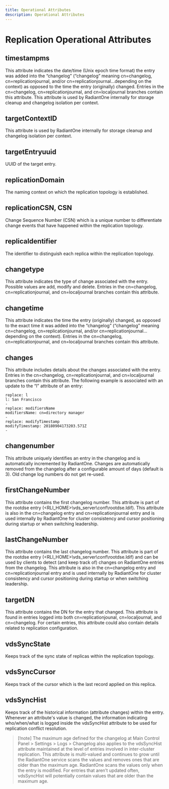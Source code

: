 ```yaml
---
title: Operational Attributes
description: Operational Attributes
---
```


# Replication Operational Attributes

## timestampms

This attribute indicates the date/time (Unix epoch time format) the entry was added into the “changelog” (“changelog” meaning cn=changelog, cn=replicationjournal, and/or cn=replicationjournal…depending on the context) as opposed to the time the entry (originally) changed. Entries in the cn=changelog, cn=replicationjournal, and cn=localjournal branches contain this attribute. This attribute is used by RadiantOne internally for storage cleanup and changelog isolation per context.

## targetContextID

This attribute is used by RadiantOne internally for storage cleanup and changelog isolation per context.

## targetEntryuuid

UUID of the target entry.

## replicationDomain

The naming context on which the replication topology is established.

## replicationCSN, CSN

Change Sequence Number (CSN) which is a unique number to differentiate change events that have happened within the replication topology.

## replicaIdentifier

The identifier to distinguish each replica within the replication topology.

## changetype

This attribute indicates the type of change associated with the entry. Possible values are add, modify and delete. Entries in the cn=changelog, cn=replicationjournal, and cn=localjournal branches contain this attribute.

## changetime

This attribute indicates the time the entry (originally) changed, as opposed to the exact time it was added into the “changelog” (“changelog” meaning cn=changelog, cn=replicationjournal, and/or cn=replicationjournal…depending on the context). Entries in the cn=changelog, cn=replicationjournal, and cn=localjournal branches contain this attribute.

## changes

This attribute includes details about the changes associated with the entry. Entries in the cn=changelog, cn=replicationjournal, and cn=localjournal branches contain this attribute. The following example is associated with an update to the “l” attribute of an entry:

`replace: l`
<br>`l: San Francisco`
<br>`-`
<br>`replace: modifiersName`
<br>`modifiersName: cn=directory manager`
<br>`-`
<br>`replace: modifyTimestamp`
<br>`modifyTimestamp: 20180904173203.571Z`
<br>`-`

## changenumber

This attribute uniquely identifies an entry in the changelog and is automatically incremented by RadiantOne. Changes are automatically removed from the changelog after a configurable amount of days (default is 3). Old change log numbers do not get re-used.

## firstChangeNumber 

This attribute contains the first changelog number. This attribute is part of the rootdse entry (<RLI_HOME>\vds_server\conf\rootdse.ldif). This attribute is also in the cn=changelog entry and cn=replicationjournal entry and is used internally by RadiantOne for cluster consistency and cursor positioning during startup or when switching leadership.

## lastChangeNumber

This attribute contains the last changelog number. This attribute is part of the rootdse entry (<RLI_HOME>\vds_server\conf\rootdse.ldif) and can be used by clients to detect (and keep track of) changes on RadiantOne entries from the changelog. This attribute is also in the cn=changelog entry and cn=replicationjournal entry and is used internally by RadiantOne for cluster consistency and cursor positioning during startup or when switching leadership.

## targetDN

This attribute contains the DN for the entry that changed. This attribute is found in entries logged into both cn=replicationjounal, cn=localjournal, and cn=changelog.  For certain entries, this attribute could also contain details related to replication configuration.

## vdsSyncState

Keeps track of the sync state of replicas within the replication topology.

## vdsSyncCursor

Keeps track of the cursor which is the last record applied on this replica.

## vdsSyncHist

Keeps track of the historical information (attribute changes) within the entry. Whenever an attribute's value is changed, the information indicating who/when/what is logged inside the vdsSyncHist attribute to be used for replication conflict resolution.

>[!note] The maximum age defined for the changelog at Main Control Panel > Settings > Logs > Changelog also applies to the vdsSyncHist attribute maintained at the level of entries involved in inter-cluster replication. This attribute is multi-valued and continues to grow until the RadiantOne service scans the values and removes ones that are older than the maximum age. RadiantOne scans the values only when the entry is modified. For entries that aren’t updated often, vdsSyncHist will potentially contain values that are older than the maximum age.
